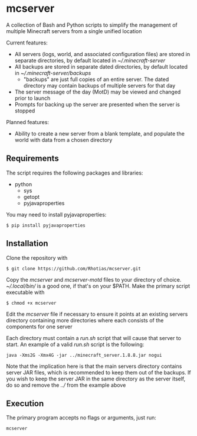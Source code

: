 # mcserver
A collection of Bash and Python scripts to simplify the management of multiple Minecraft servers from a single unified location

Current features:
* All servers (logs, world, and associated configuration files) are stored in separate directories, by default located in *~/.minecraft-server*
* All backups are stored in separate dated directories, by default located in *~/.minecraft-server/backups*
  * "backups" are just full copies of an entire server. The dated directory may contain backups of multiple servers for that day
* The server message of the day (MotD) may be viewed and changed prior to launch
* Prompts for backing up the server are presented when the server is stopped

Planned features:
* Ability to create a new server from a blank template, and populate the world with data from a chosen directory

## Requirements
The script requires the following packages and libraries:
* python
  * sys
  * getopt
  * pyjavaproperties

You may need to install pyjavaproperties:

    $ pip install pyjavaproperties

## Installation
Clone the repository with

    $ git clone https://github.com/Rhotias/mcserver.git

Copy the *mcserver* and *mcserver-motd* files to your directory of choice. *~/.local/bin/* is a good one, if that's on your $PATH. Make the primary script executable with

    $ chmod +x mcserver

Edit the *mcserver* file if necessary to ensure it points at an existing servers directory containing more directories where each consists of the components for one server

Each directory must contain a *run.sh* script that will cause that server to start. An example of a valid *run.sh* script is the following:

    java -Xms2G -Xmx4G -jar ../minecraft_server.1.8.8.jar nogui

Note that the implication here is that the main servers directory contains server JAR files, which is recommended to keep them out of the backups. If you wish to keep the server JAR in the same directory as the server itself, do so and remove the *../* from the example above

## Execution
The primary program accepts no flags or arguments, just run:

    mcserver